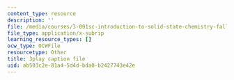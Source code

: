 ```yaml
---
content_type: resource
description: ''
file: /media/courses/3-091sc-introduction-to-solid-state-chemistry-fall-2010/ab503c2e81a45d4dbda0b2427743e42e_qKh4mOlEZpE.vtt
file_type: application/x-subrip
learning_resource_types: []
ocw_type: OCWFile
resourcetype: Other
title: 3play caption file
uid: ab503c2e-81a4-5d4d-bda0-b2427743e42e
---
```

